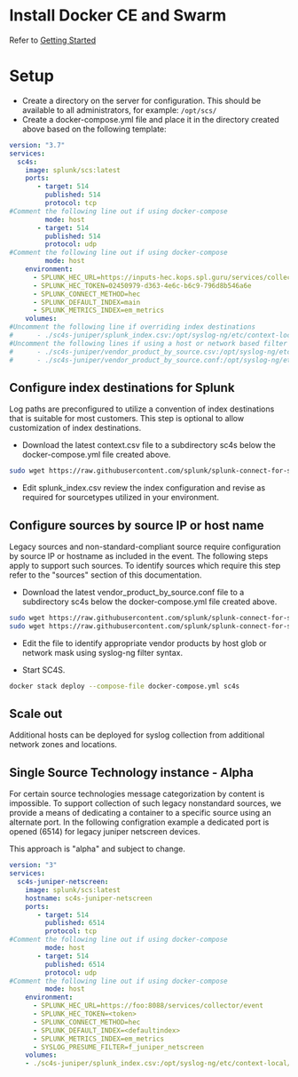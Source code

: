 
# Install Docker CE and Swarm

Refer to [Getting Started](https://docs.docker.com/get-started/)

# Setup

* Create a directory on the server for configuration. This should be available to all administrators, for example:
``/opt/scs/``
* Create a docker-compose.yml file and place it in the directory created above based on the following template:

```yaml
version: "3.7"
services:
  sc4s:
    image: splunk/scs:latest
    ports:  
       - target: 514
         published: 514
         protocol: tcp
#Comment the following line out if using docker-compose
         mode: host
       - target: 514
         published: 514
         protocol: udp
#Comment the following line out if using docker-compose         
         mode: host
    environment:
      - SPLUNK_HEC_URL=https://inputs-hec.kops.spl.guru/services/collector/event
      - SPLUNK_HEC_TOKEN=02450979-d363-4e6c-b6c9-796d8b546a6e
      - SPLUNK_CONNECT_METHOD=hec
      - SPLUNK_DEFAULT_INDEX=main
      - SPLUNK_METRICS_INDEX=em_metrics
    volumes:
#Uncomment the following line if overriding index destinations    
#      - ./sc4s-juniper/splunk_index.csv:/opt/syslog-ng/etc/context-local/splunk_index.csv
#Uncomment the following lines if using a host or network based filter and log_path
#      - ./sc4s-juniper/vendor_product_by_source.csv:/opt/syslog-ng/etc/context-local/vendor_product_by_source.csv
#      - ./sc4s-juniper/vendor_product_by_source.conf:/opt/syslog-ng/etc/context-local/vendor_product_by_source.conf

```

## Configure index destinations for Splunk 

Log paths are preconfigured to utilize a convention of index destinations that is suitable for most customers. This step is optional to allow customization of index destinations.

* Download the latest context.csv file to a subdirectory sc4s below the docker-compose.yml file created above.

```bash
sudo wget https://raw.githubusercontent.com/splunk/splunk-connect-for-syslog/master/package/etc/context-local/splunk_index.csv
```
* Edit splunk_index.csv review the index configuration and revise as required for sourcetypes utilized in your environment.

## Configure sources by source IP or host name

Legacy sources and non-standard-compliant source require configuration by source IP or hostname as included in the event. The following steps apply to support such sources. To identify sources which require this step refer to the "sources" section of this documentation. 

* Download the latest vendor_product_by_source.conf file to a subdirectory sc4s below the docker-compose.yml file created above.
```bash
sudo wget https://raw.githubusercontent.com/splunk/splunk-connect-for-syslog/master/package/etc/context-local/vendor_product_by_source.conf
sudo wget https://raw.githubusercontent.com/splunk/splunk-connect-for-syslog/master/package/etc/context-local/vendor_product_by_source.csv
```
* Edit the file to identify appropriate vendor products by host glob or network mask using syslog-ng filter syntax.

* Start SC4S.

```bash
docker stack deploy --compose-file docker-compose.yml sc4s
```


## Scale out

Additional hosts can be deployed for syslog collection from additional network zones and locations.


## Single Source Technology instance - Alpha

For certain source technologies message categorization by content is impossible. To support collection 
of such legacy nonstandard sources, we provide a means of dedicating a container to a specific source using
an alternate port. In the following configration example a dedicated port is opened (6514) for legacy juniper netscreen devices.

This approach is "alpha" and subject to change.

```yaml
version: "3"
services:
  sc4s-juniper-netscreen:
    image: splunk/scs:latest
    hostname: sc4s-juniper-netscreen
    ports:  
       - target: 514
         published: 6514
         protocol: tcp
#Comment the following line out if using docker-compose
         mode: host
       - target: 514
         published: 6514
         protocol: udp
#Comment the following line out if using docker-compose         
         mode: host
    environment:
      - SPLUNK_HEC_URL=https://foo:8088/services/collector/event
      - SPLUNK_HEC_TOKEN=<token>
      - SPLUNK_CONNECT_METHOD=hec
      - SPLUNK_DEFAULT_INDEX=<defaultindex>
      - SPLUNK_METRICS_INDEX=em_metrics
      - SYSLOG_PRESUME_FILTER=f_juniper_netscreen
    volumes:
    - ./sc4s-juniper/splunk_index.csv:/opt/syslog-ng/etc/context-local/splunk_index.csv
```
